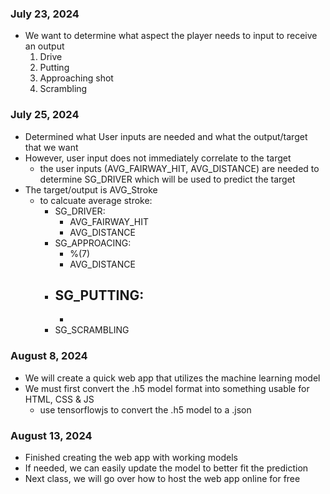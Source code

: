### July 23, 2024
* We want to determine what aspect the player needs to input to receive an output
    1. Drive
    2. Putting
    3. Approaching shot
    4. Scrambling

### July 25, 2024 
* Determined what User inputs are needed and what the output/target that we want
* However, user input does not immediately correlate to the target
    - the user inputs (AVG_FAIRWAY_HIT, AVG_DISTANCE) are needed to determine SG_DRIVER which will be used to predict the target
* The target/output is AVG_Stroke
    - to calcuate average stroke:
        * SG_DRIVER:
            - AVG_FAIRWAY_HIT
            - AVG_DISTANCE
        * SG_APPROACING:
            - %(7)
            - AVG_DISTANCE
        * SG_PUTTING:
            - 
            - 
        * SG_SCRAMBLING

### August 8, 2024
* We will create a quick web app that utilizes the machine learning model
* We must first convert the .h5 model format into something usable for HTML, CSS & JS
    * use tensorflowjs to convert the .h5 model to a .json

###  August 13, 2024
* Finished creating the web app with working models
* If needed, we can easily update the model to better fit the prediction
* Next class, we will go over how to host the web app online for free